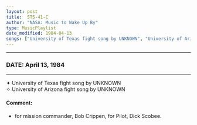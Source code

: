 ```yaml
---
layout: post
title:  STS-41-C
author: "NASA: Music to Wake Up By"
type: MusicPlaylist
date_modified: 1984-04-13
songs: ["University of Texas fight song by UNKNOWN", "University of Arizona fight song by UNKNOWN"]
---
```


----
### DATE: April 13, 1984
----
✦ University of Texas fight song by UNKNOWN  &nbsp;<br />
✧ University of Arizona fight song by UNKNOWN

#### Comment:
* for mission commander, Bob Crippen,
for Pilot, Dick Scobee.



<br/>
<center>
	<a target="_blank"
	   href="https://twitter.com/intent/tweet?hashtags=Space,NASA,Playlist,NASAWakeupCalls,SpaceProgram&text={{ page.author}}, '{{ page.songs.first }}' {{ page.title }}, {{ page.date | date: '%B %d, %Y' }}. {{ site.url }}{{ page.url }}&via=nasawakeupcalls"><i class="fab fa-twitter" alt="Tweet this page" style="font-size: 1.3em;"></i></a>
	&nbsp; 	<i class="fas fa-user-astronaut" style="font-size: 1.5em;"></i> &nbsp;
    <a type="amzn" search="'University of Texas fight song by UNKNOWN' or 'University of Arizona fight song by UNKNOWN'" category="popular music">
    <i class="fab fa-amazon" style="font-size: 1.3em;"></i></a>
</center>
